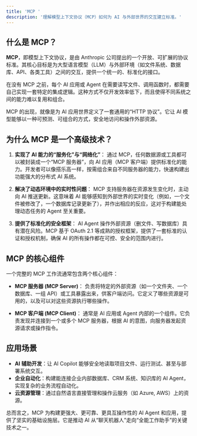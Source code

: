 ```yaml
---
title: 'MCP '
description: '理解模型上下文协议（MCP）如何为 AI 与外部世界的交互建立标准。'
---
```


## 什么是 MCP？

**MCP**，即模型上下文协议，是由 Anthropic 公司提出的一个开放、可扩展的协议标准。其核心目标是为大型语言模型（LLM）与外部环境（如文件系统、数据库、API、各类工具）之间的交互，提供一个统一的、标准化的接口。

在没有 MCP 之前，每个 AI 应用或 Agent 在需要读写文件、调用函数时，都需要自己实现一套特定的集成逻辑。这种方式不仅开发效率低下，而且使得不同系统之间的能力难以复用和组合。

MCP 的出现，就像是为 AI 应用世界定义了一套通用的“HTTP 协议”。它让 AI 模型能够以一种可预测、可组合的方式，安全地访问和操作外部资源。

## 为什么 MCP 是一个高级技术？

1.  **实现了 AI 能力的“服务化”与“网络化”**：
    通过 MCP，任何数据源或工具都可以被封装成一个“MCP 服务器”，向 AI 应用（MCP 客户端）提供标准化的能力。开发者可以像搭乐高一样，按需组合来自不同服务器的能力，快速构建出功能强大的分布式 AI 系统。

2.  **解决了动态环境中的实时性问题**：
    MCP 支持服务器在资源发生变化时，主动向 AI 推送更新。这意味着 AI 能够感知到外部世界的实时变化（例如，一个文件被修改了，一个数据库记录更新了），并作出相应的反应，这对于构建能处理动态任务的 Agent 至关重要。

3.  **提供了标准化的安全框架**：
    AI Agent 操作外部资源（删文件、写数据库）具有潜在风险。MCP 基于 OAuth 2.1 等成熟的授权框架，提供了一套标准的认证和授权机制，确保 AI 的所有操作都在可控、安全的范围内进行。

## MCP 的核心组件

一个完整的 MCP 工作流通常包含两个核心组件：

- **MCP 服务器 (MCP Server)**：
  负责将特定的外部资源（如一个文件夹、一个数据库、一组 API）或工具暴露出来，供客户端访问。它定义了哪些资源是可用的，以及可以对这些资源执行哪些操作。

- **MCP 客户端 (MCP Client)**：
  通常是 AI 应用或 Agent 内部的一个组件。它负责发现并连接到一个或多个 MCP 服务器，根据 AI 的意图，向服务器发起资源请求或操作指令。

## 应用场景

- **AI 辅助开发**：让 AI Copilot 能够安全地读取项目文件、运行测试、甚至与部署系统交互。
- **企业自动化**：构建能连接企业内部数据库、CRM 系统、知识库的 AI Agent，实现复杂的业务流程自动化。
- **云资源管理**：通过自然语言直接管理和操作云服务（如 Azure, AWS）上的资源。

总而言之，MCP 为构建更强大、更可靠、更具互操作性的 AI Agent 和应用，提供了坚实的基础设施层。它是推动 AI 从“聊天机器人”走向“全能工作助手”的关键技术之一。
